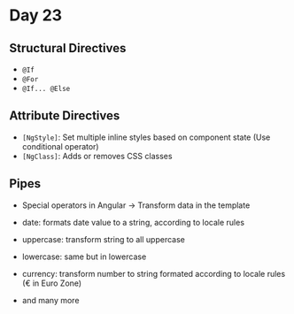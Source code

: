 # Day 23

## Structural Directives

- `@If`
- `@For`
- `@If... @Else`

## Attribute Directives

- `[NgStyle]`: Set multiple inline styles based on component state (Use conditional operator)
- `[NgClass]`: Adds or removes CSS classes

## Pipes

- Special operators in Angular -> Transform data in the template

- date: formats date value to a string, according to locale rules
- uppercase: transform string to all uppercase
- lowercase: same but in lowercase
- currency: transform number to string formated according to locale rules (€ in Euro Zone)
- and many more

